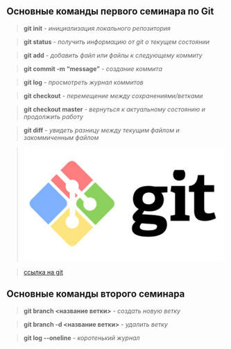 ## Основные команды первого семинара по Git

> **git init** - *инициализация локального репозитория*

> **git status** - *получить информацию от git о текущем состоянии*

> **git add** - *добавить файл или файлы к следующему коммиту*

> **git commit -m “message”** - *создание коммита*

> **git log** - *просмотреть журнал коммитов*

> **git checkout** - *перемещение между сохранениями/ветками*

> **git checkout master** - *вернуться к актуальному состоянию и продолжить работу*

> **git diff** - *увидеть разницу между текущим файлом и закоммиченным файлом*

>![картинка не открылась](picture.jpg)

>[ссылка на git](https://git-scm.com/downloads)

## Основные команды второго семинара

>**git branch <название ветки>** - *создать новую ветку*

> **git branch -d <название ветки>** - *удалить ветку*

> **git log --oneline** - *коротенький журнал*